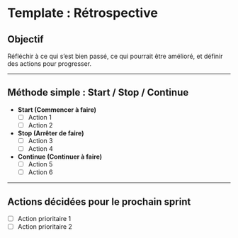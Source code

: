 # Template : Rétrospective  

## Objectif  
Réfléchir à ce qui s’est bien passé, ce qui pourrait être amélioré, et définir des actions pour progresser.  

---

## Méthode simple : Start / Stop / Continue  

- **Start (Commencer à faire)**  
  - [ ] Action 1  
  - [ ] Action 2  

- **Stop (Arrêter de faire)**  
  - [ ] Action 3  
  - [ ] Action 4  

- **Continue (Continuer à faire)**  
  - [ ] Action 5  
  - [ ] Action 6  

---

## Actions décidées pour le prochain sprint  
- [ ] Action prioritaire 1  
- [ ] Action prioritaire 2  
